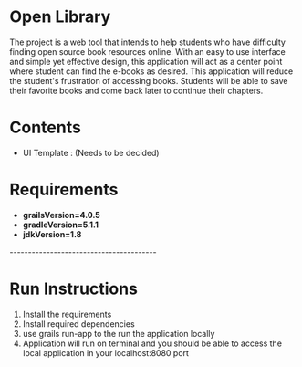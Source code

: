# Open Library
The project is a web tool that intends to help students who have difficulty finding open source book resources online. With an easy to use interface and simple yet effective design, this application will act as a center point where student can find the e-books as desired. This application will reduce the student's frustration of accessing books. Students will be able to save their favorite books and come back later to continue their chapters.

# Contents
<ul>
<li>UI Template : (Needs to be decided)</li>
</ul>

# Requirements
<ul>
<li><b>grailsVersion=4.0.5</b></li>
<li><b>gradleVersion=5.1.1</b></li>
<li><b>jdkVersion=1.8</b></li>
</ul>
----------------------------------------

# Run Instructions
<ol>
<li>Install the requirements</li>
<li>Install required dependencies</li>
<li>use grails run-app to the run the application locally</li>
<li> Application will run on terminal and you should be able to access the local application in your localhost:8080 port</li>
</ol>

